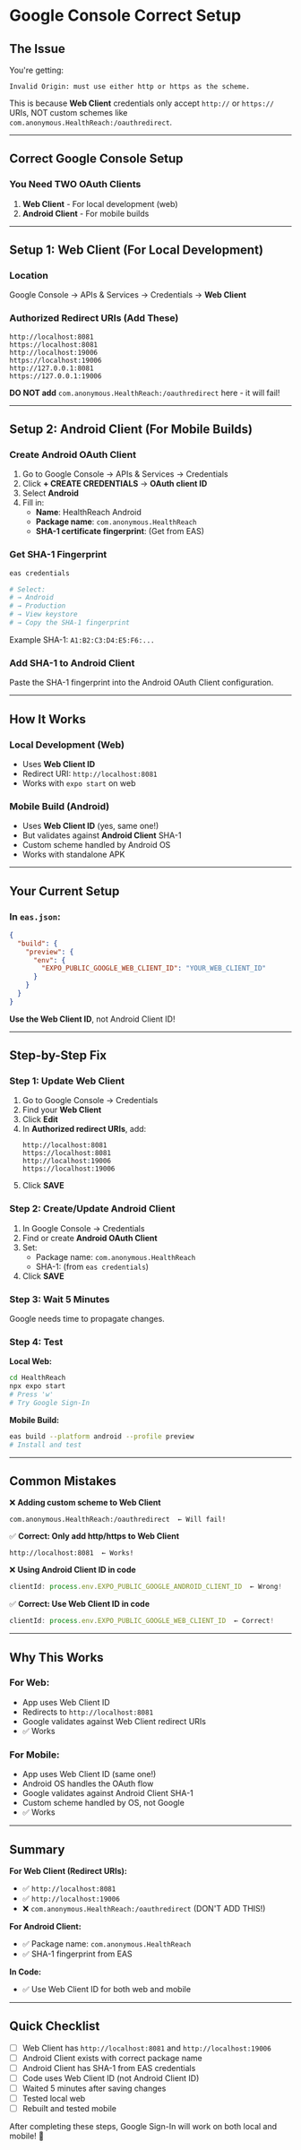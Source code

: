 # Google Console Correct Setup

## The Issue

You're getting:
```
Invalid Origin: must use either http or https as the scheme.
```

This is because **Web Client** credentials only accept `http://` or `https://` URIs, NOT custom schemes like `com.anonymous.HealthReach:/oauthredirect`.

---

## Correct Google Console Setup

### You Need TWO OAuth Clients

1. **Web Client** - For local development (web)
2. **Android Client** - For mobile builds

---

## Setup 1: Web Client (For Local Development)

### Location
Google Console → APIs & Services → Credentials → **Web Client**

### Authorized Redirect URIs (Add These)
```
http://localhost:8081
https://localhost:8081
http://localhost:19006
https://localhost:19006
http://127.0.0.1:8081
https://127.0.0.1:19006
```

**DO NOT add** `com.anonymous.HealthReach:/oauthredirect` here - it will fail!

---

## Setup 2: Android Client (For Mobile Builds)

### Create Android OAuth Client

1. Go to Google Console → APIs & Services → Credentials
2. Click **+ CREATE CREDENTIALS** → **OAuth client ID**
3. Select **Android**
4. Fill in:
   - **Name**: HealthReach Android
   - **Package name**: `com.anonymous.HealthReach`
   - **SHA-1 certificate fingerprint**: (Get from EAS)

### Get SHA-1 Fingerprint

```bash
eas credentials

# Select:
# → Android
# → Production
# → View keystore
# → Copy the SHA-1 fingerprint
```

Example SHA-1: `A1:B2:C3:D4:E5:F6:...`

### Add SHA-1 to Android Client

Paste the SHA-1 fingerprint into the Android OAuth Client configuration.

---

## How It Works

### Local Development (Web)
- Uses **Web Client ID**
- Redirect URI: `http://localhost:8081`
- Works with `expo start` on web

### Mobile Build (Android)
- Uses **Web Client ID** (yes, same one!)
- But validates against **Android Client** SHA-1
- Custom scheme handled by Android OS
- Works with standalone APK

---

## Your Current Setup

### In `eas.json`:
```json
{
  "build": {
    "preview": {
      "env": {
        "EXPO_PUBLIC_GOOGLE_WEB_CLIENT_ID": "YOUR_WEB_CLIENT_ID"
      }
    }
  }
}
```

**Use the Web Client ID**, not Android Client ID!

---

## Step-by-Step Fix

### Step 1: Update Web Client

1. Go to Google Console → Credentials
2. Find your **Web Client**
3. Click **Edit**
4. In **Authorized redirect URIs**, add:
   ```
   http://localhost:8081
   https://localhost:8081
   http://localhost:19006
   https://localhost:19006
   ```
5. Click **SAVE**

### Step 2: Create/Update Android Client

1. In Google Console → Credentials
2. Find or create **Android OAuth Client**
3. Set:
   - Package name: `com.anonymous.HealthReach`
   - SHA-1: (from `eas credentials`)
4. Click **SAVE**

### Step 3: Wait 5 Minutes

Google needs time to propagate changes.

### Step 4: Test

**Local Web:**
```bash
cd HealthReach
npx expo start
# Press 'w'
# Try Google Sign-In
```

**Mobile Build:**
```bash
eas build --platform android --profile preview
# Install and test
```

---

## Common Mistakes

❌ **Adding custom scheme to Web Client**
```
com.anonymous.HealthReach:/oauthredirect  ← Will fail!
```

✅ **Correct: Only add http/https to Web Client**
```
http://localhost:8081  ← Works!
```

❌ **Using Android Client ID in code**
```typescript
clientId: process.env.EXPO_PUBLIC_GOOGLE_ANDROID_CLIENT_ID  ← Wrong!
```

✅ **Correct: Use Web Client ID in code**
```typescript
clientId: process.env.EXPO_PUBLIC_GOOGLE_WEB_CLIENT_ID  ← Correct!
```

---

## Why This Works

### For Web:
- App uses Web Client ID
- Redirects to `http://localhost:8081`
- Google validates against Web Client redirect URIs
- ✅ Works

### For Mobile:
- App uses Web Client ID (same one!)
- Android OS handles the OAuth flow
- Google validates against Android Client SHA-1
- Custom scheme handled by OS, not Google
- ✅ Works

---

## Summary

**For Web Client (Redirect URIs):**
- ✅ `http://localhost:8081`
- ✅ `http://localhost:19006`
- ❌ `com.anonymous.HealthReach:/oauthredirect` (DON'T ADD THIS!)

**For Android Client:**
- ✅ Package name: `com.anonymous.HealthReach`
- ✅ SHA-1 fingerprint from EAS

**In Code:**
- ✅ Use Web Client ID for both web and mobile

---

## Quick Checklist

- [ ] Web Client has `http://localhost:8081` and `http://localhost:19006`
- [ ] Android Client exists with correct package name
- [ ] Android Client has SHA-1 from EAS credentials
- [ ] Code uses Web Client ID (not Android Client ID)
- [ ] Waited 5 minutes after saving changes
- [ ] Tested local web
- [ ] Rebuilt and tested mobile

After completing these steps, Google Sign-In will work on both local and mobile! 🎉
